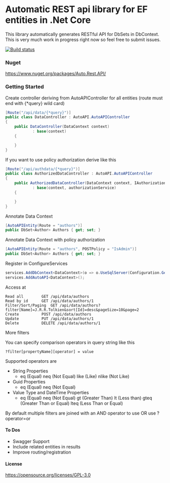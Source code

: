 # Automatic REST api library for EF entities in .Net Core

This library automatically generates RESTful API for DbSets in DbContext.  This is very much work in progress right now so feel free to submit issues.

[![Build status](https://ci.appveyor.com/api/projects/status/nuls4kut9jv1wjsn/branch/master?svg=true)](https://ci.appveyor.com/project/tdudek1/autoapi/branch/master)

### Nuget

https://www.nuget.org/packages/Auto.Rest.API/


### Getting Started

Create controller deriving from AutoAPIController for all entities (route must end with {*query} wild card)

```c#
[Route("/api/data/{*query}")]
public class DataController : AutoAPI.AutoAPIController
{
	public DataController(DataContext context) 
			: base(context)
	{

	}
}
```

If you want to use policy authorization derive like this

```c#
[Route("/api/authdata/{*query}")]
public class AuthorizedDataController : AutoAPI.AutoAPIController
{
    public AuthorizedDataController(DataContext context, IAuthorizationService authorizationService) 
			: base(context, authorizationService)
    {

    }
}

```

Annotate Data Context
```c#
[AutoAPIEntity(Route = "authors")]
public DbSet<Author> Authors { get; set; }
```


Annotate Data Context with policy authorization
```c#
[AutoAPIEntity(Route = "authors", POSTPolicy = "IsAdmin")]
public DbSet<Author> Authors { get; set; }
```

Register in ConfigureServices
```c#
services.AddDbContext<DataContext>(o => o.UseSqlServer(Configuration.GetConnectionString("Data")));
services.AddAutoAPI<DataContext>();
```

Access at

```
Read all		GET /api/data/authors 
Read by id		GET /api/data/authors/1 
Filter/Sort/Paging	GET /api/data/authors?filter[Name]=J.R.R.Tolkien&sort[Id]=desc&pageSize=10&page=2
Create			POST /api/data/authors
Update			PUT /api/data/authors/1
Delete			DELETE /api/data/authors/1
```

More filters

You can specify comparison operators in query string like this

````
?filter[propertyName][operator] = value
````

Supported operators are 

 - String Properties 
   - eq (Equal) neq (Not Equal) like (Like) nlike (Not Like)
 - Guid Properties 
   - eq (Equal) neq (Not Equal)
 - Value Type and DateTime Properties
	- eq (Equal) neq (Not Equal) gt (Greater Than) lt (Less than) gteq (Greater Than or Equal) lteq (Less Than or Equal) 

By default multiple filters are joined with an AND operator to use OR use ?operator=or 

#### To Dos

- Swagger Support
- Include related entities in results
- Improve routing/registration

#### License

https://opensource.org/licenses/GPL-3.0
